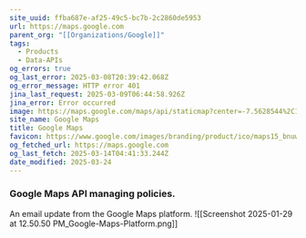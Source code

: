 ```yaml
---
site_uuid: ffba687e-af25-49c5-bc7b-2c2860de5953
url: https://maps.google.com
parent_org: "[[Organizations/Google]]"
tags:
  - Products
  - Data-APIs
og_errors: true
og_last_error: 2025-03-08T20:39:42.068Z
og_error_message: HTTP error 401
jina_last_request: 2025-03-09T06:44:58.926Z
jina_error: Error occurred
image: https://maps.google.com/maps/api/staticmap?center=-7.5628544%2C110.8148224&zoom=14&size=900x900&language=en&sensor=false&client=google-maps-frontend&signature=EYypi8iUTI52jV-MGhVF7Ps_1E4
site_name: Google Maps
title: Google Maps
favicon: https://www.google.com/images/branding/product/ico/maps15_bnuw3a_32dp.ico
og_fetched_url: https://maps.google.com
og_last_fetch: 2025-03-14T04:41:33.244Z
date_modified: 2025-03-24
---
```




### Google Maps API managing policies. 
An email update from the Google Maps platform.
![[Screenshot 2025-01-29 at 12.50.50 PM_Google-Maps-Platform.png]]
